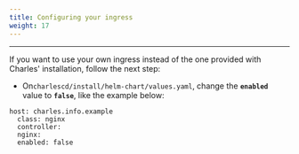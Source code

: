```yaml
---
title: Configuring your ingress
weight: 17
---
```


---

If you want to use your own ingress instead of the one provided with Charles' installation, follow the next step: 

* On`charlescd/install/helm-chart/values.yaml`, change the **`enabled`** value to **`false`**, like the example below:

```text
host: charles.info.example
  class: nginx
  controller:
  nginx:
  enabled: false
```
